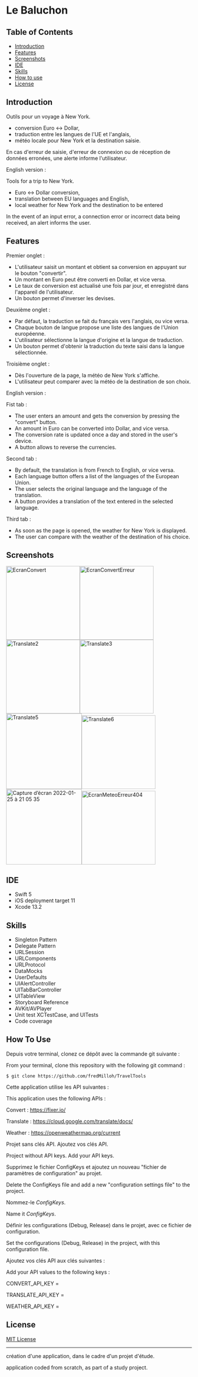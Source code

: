 # Le Baluchon

## Table of Contents

-   [Introduction](https://github.com/fredMilloh/TravelTools#introduction)
-   [Features](https://github.com/fredMilloh/TravelTools#features)
-   [Screenshots](https://github.com/fredMilloh/TravelTools#screenshots)
-   [IDE](https://github.com/fredMilloh/TravelTools#ide)
-   [Skills](https://github.com/fredMilloh/TravelTools#skills)
-   [How to use](https://github.com/fredMilloh/TravelTools#how-to-use)
-   [License](https://github.com/fredMilloh/TravelTools#license)


## Introduction
Outils pour un voyage à New York. 
 - conversion Euro <-> Dollar, 
 - traduction entre les langues de l'UE et l'anglais, 
 - météo locale pour New York et la destination saisie.

En cas d'erreur de saisie, d'erreur de connexion ou de réception de données erronées, une alerte informe l'utilisateur.


English version :

Tools for a trip to New York. 
 - Euro <-> Dollar conversion, 
 - translation between EU languages and English, 
 - local weather for New York and the destination to be entered

In the event of an input error, a connection error or incorrect data being received, an alert informs the user.

## Features

Premier onglet :
- L'utilisateur saisit un montant et obtient sa conversion en appuyant sur le bouton "convertir".
- Un montant en Euro peut être converti en Dollar, et vice versa.
- Le taux de conversion est actualisé une fois par jour, et enregistré dans l'appareil de l'utilisateur.
- Un bouton permet d'inverser les devises.
 

Deuxième onglet :
- Par défaut, la traduction se fait du français vers l'anglais, ou vice versa.
- Chaque bouton de langue propose une liste des langues de l'Union européenne.
- L'utilisateur sélectionne la langue d'origine et la langue de traduction.
- Un bouton permet d'obtenir la traduction du texte saisi dans la langue sélectionnée.

Troisième onglet :
- Dès l'ouverture de la page, la météo de New York s'affiche.
- L'utilisateur peut comparer avec la météo de la destination de son choix.


English version :

Fist tab :
- The user enters an amount and gets the conversion by pressing the "convert" button.
- An amount in Euro can be converted into Dollar, and vice versa.
- The conversion rate is updated once a day and stored in the user's device.
- A button allows to reverse the currencies.
 

Second tab :
- By default, the translation is from French to English, or vice versa.
- Each language button offers a list of the languages of the European Union.
- The user selects the original language and the language of the translation.
- A button provides a translation of the text entered in the selected language.

Third tab :
- As soon as the page is opened, the weather for New York is displayed.
- The user can compare with the weather of the destination of his choice.

## Screenshots

<img width="200" alt="EcranConvert" src="https://user-images.githubusercontent.com/47221695/151048925-42ef2308-cd96-45d8-8da0-9327c67bfeec.png"><img width="200" alt="EcranConvertErreur" src="https://user-images.githubusercontent.com/47221695/151048943-1675fd7b-a880-45e5-8c3e-d47afee5d032.png">
<img width="200" alt="Translate2" src="https://user-images.githubusercontent.com/47221695/151049256-2c1f95ed-6f6c-4a84-949c-e481f34320a3.png"><img width="200" alt="Translate3" src="https://user-images.githubusercontent.com/47221695/151049301-6f1efa36-f6b5-470b-b237-30f264c987d9.png"><img width="205" alt="Translate5" src="https://user-images.githubusercontent.com/47221695/151050521-1591dc6b-af46-4837-a49e-cb9c5fcff11e.png"><img width="200" alt="Translate6" src="https://user-images.githubusercontent.com/47221695/151050806-bf4d28a4-14ba-4e38-bd7a-e78c20420584.png">
<img width="205" alt="Capture d’écran 2022-01-25 à 21 05 35" src="https://user-images.githubusercontent.com/47221695/151051257-1761fbd8-e79f-47e6-91f7-5aef839f11e6.png"><img width="200" alt="EcranMeteoErreur404" src="https://user-images.githubusercontent.com/47221695/151051288-9f349259-3a8b-46dd-854e-8f7ad4e61bc1.png">

## IDE

-   Swift 5
-   iOS deployment target 11
-   Xcode 13.2

## Skills
-   Singleton Pattern
-   Delegate Pattern
-   URLSession
-   URLComponents
-   URLProtocol
-   DataMocks
-   UserDefaults
-   UIAlertController
-   UITabBarController
-   UITableView
-   Storyboard Reference
-   AVKit/AVPlayer
-   Unit test XCTestCase, and UITests
-   Code coverage

## How To Use

Depuis votre terminal, clonez ce dépôt avec la commande git suivante :

From your terminal, clone this repository with the following git command :

```
$ git clone https://github.com/fredMilloh/TravelTools
```

Cette application utilise les API suivantes :

This application uses the following APIs :

Convert : https://fixer.io/

Translate : https://cloud.google.com/translate/docs/

Weather : https://openweathermap.org/current

Projet sans clés API. Ajoutez vos clés API.

Project without API keys. Add your API keys.

Supprimez le fichier ConfigKeys et ajoutez un nouveau "fichier de paramètres de configuration" au projet.

Delete the ConfigKeys file and add a new "configuration settings file" to the project.

Nommez-le *ConfigKeys*.

Name it *ConfigKeys*.

Définir les configurations (Debug, Release) dans le projet, avec ce fichier de configuration.

Set the configurations (Debug, Release) in the project, with this configuration file.

Ajoutez vos clés API aux clés suivantes :

Add your API values to the following keys :

CONVERT_API_KEY = 

TRANSLATE_API_KEY = 

WEATHER_API_KEY =


## License

[MIT License](https://github.com/fredMilloh/Instagrid/blob/master)

----------------------------------------------------------------------------------------

création d'une application, dans le cadre d'un projet d'étude.

application coded from scratch, as part of a study project.

